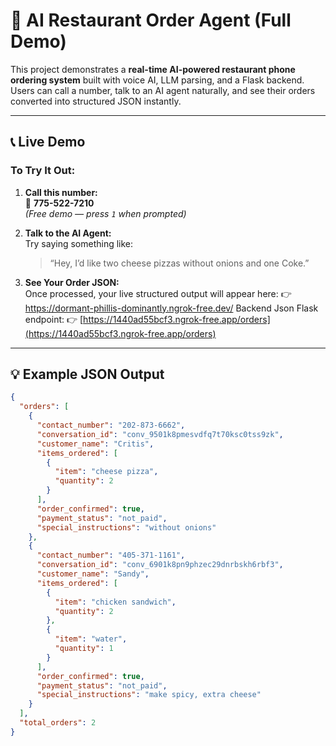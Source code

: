 # 🍕 AI Restaurant Order Agent (Full Demo)

This project demonstrates a **real-time AI-powered restaurant phone ordering system** built with voice AI, LLM parsing, and a Flask backend.  
Users can call a number, talk to an AI agent naturally, and see their orders converted into structured JSON instantly.

---

## 📞 Live Demo

### To Try It Out:
1. **Call this number:**  
   📱 **775-522-7210**  
   *(Free demo — press `1` when prompted)*

2. **Talk to the AI Agent:**  
   Try saying something like:  
   > “Hey, I’d like two cheese pizzas without onions and one Coke.”

3. **See Your Order JSON:**  
   Once processed, your live structured output will appear here:
   👉 https://dormant-phillis-dominantly.ngrok-free.dev/
   Backend Json Flask endpoint:
   👉 [https://1440ad55bcf3.ngrok-free.app/orders](https://1440ad55bcf3.ngrok-free.app/orders)

---

## 💡 Example JSON Output

```json
{
  "orders": [
    {
      "contact_number": "202-873-6662",
      "conversation_id": "conv_9501k8pmesvdfq7t70ksc0tss9zk",
      "customer_name": "Critis",
      "items_ordered": [
        {
          "item": "cheese pizza",
          "quantity": 2
        }
      ],
      "order_confirmed": true,
      "payment_status": "not_paid",
      "special_instructions": "without onions"
    },
    {
      "contact_number": "405-371-1161",
      "conversation_id": "conv_6901k8pn9phzec29dnrbskh6rbf3",
      "customer_name": "Sandy",
      "items_ordered": [
        {
          "item": "chicken sandwich",
          "quantity": 2
        },
        {
          "item": "water",
          "quantity": 1
        }
      ],
      "order_confirmed": true,
      "payment_status": "not_paid",
      "special_instructions": "make spicy, extra cheese"
    }
  ],
  "total_orders": 2
}
